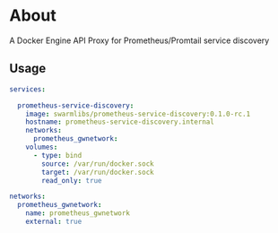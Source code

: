 # About
A Docker Engine API Proxy for Prometheus/Promtail service discovery

## Usage

```yml
services:

  prometheus-service-discovery:
    image: swarmlibs/prometheus-service-discovery:0.1.0-rc.1
    hostname: prometheus-service-discovery.internal
    networks:
      prometheus_gwnetwork:
    volumes:
      - type: bind
        source: /var/run/docker.sock
        target: /var/run/docker.sock
        read_only: true

networks:
  prometheus_gwnetwork:
    name: prometheus_gwnetwork
    external: true
```
